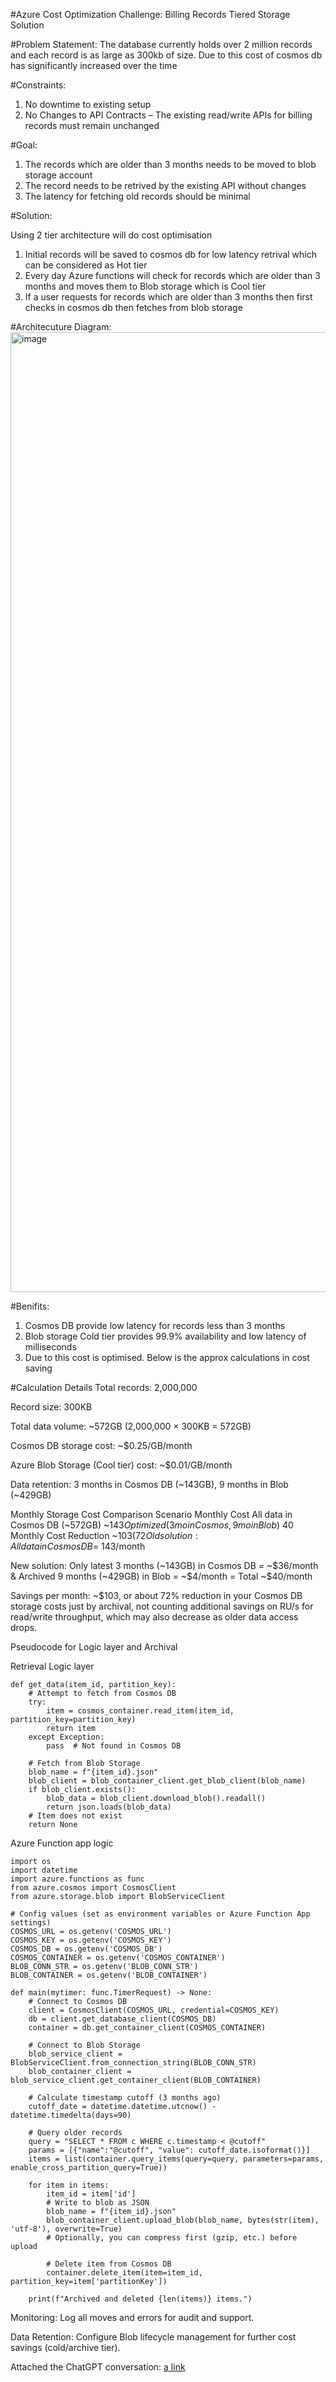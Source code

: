 #Azure Cost Optimization Challenge: Billing Records Tiered Storage Solution

#Problem Statement:
The database currently holds over 2 million records and each record is as large as 300kb of size. Due to this cost of cosmos db has significantly increased over the time

#Constraints:
1. No downtime to existing setup
2. No Changes to API Contracts – The existing read/write APIs for billing records must remain unchanged

#Goal:
1. The records which are older than 3 months needs to be moved to blob storage account
2. The record needs to be retrived by the existing API without changes
3. The latency for fetching old records should be minimal

#Solution:

Using 2 tier architecture will do cost optimisation 

1. Initial records will be saved to cosmos db for low latency retrival which can be considered as Hot tier
2. Every day Azure functions will check for records which are older than 3 months and moves them to Blob storage which is Cool tier
3. If a user requests for records which are older than 3 months then first checks in cosmos db then fetches from blob storage

#Architecuture Diagram:
<img width="1024" height="1536" alt="image" src="https://github.com/user-attachments/assets/a9d37f57-dfb3-4f25-a808-7685b3ab7944" />


#Benifits:

1. Cosmos DB provide low latency for records less than 3 months
2. Blob storage Cold tier provides 99.9% availability and low latency of milliseconds
3. Due to this cost is optimised. Below is the approx calculations in cost saving

#Calculation Details
Total records: 2,000,000

Record size: 300KB

Total data volume: ~572GB (2,000,000 × 300KB = 572GB)

Cosmos DB storage cost: ~$0.25/GB/month

Azure Blob Storage (Cool tier) cost: ~$0.01/GB/month

Data retention: 3 months in Cosmos DB (~143GB), 9 months in Blob (~429GB)

Monthly Storage Cost Comparison
Scenario	Monthly Cost
All data in Cosmos DB (~572GB)	~$143
Optimized (3mo in Cosmos, 9mo in Blob)	~$40
Monthly Cost Reduction	~$103 (72%)
Old solution: All data in Cosmos DB = ~$143/month

New solution: Only latest 3 months (~143GB) in Cosmos DB = ~$36/month
& Archived 9 months (~429GB) in Blob = ~$4/month
= Total ~$40/month

Savings per month: ~$103, or about 72% reduction in your Cosmos DB storage costs just by archival, not counting additional savings on RU/s for read/write throughput, which may also decrease as older data access drops.


Pseudocode for Logic layer and Archival 

Retrieval Logic layer

```
def get_data(item_id, partition_key):
    # Attempt to fetch from Cosmos DB
    try:
        item = cosmos_container.read_item(item_id, partition_key=partition_key)
        return item
    except Exception:
        pass  # Not found in Cosmos DB
    
    # Fetch from Blob Storage
    blob_name = f"{item_id}.json"
    blob_client = blob_container_client.get_blob_client(blob_name)
    if blob_client.exists():
        blob_data = blob_client.download_blob().readall()
        return json.loads(blob_data)
    # Item does not exist
    return None
```

Azure Function app logic

```
import os
import datetime
import azure.functions as func
from azure.cosmos import CosmosClient
from azure.storage.blob import BlobServiceClient

# Config values (set as environment variables or Azure Function App settings)
COSMOS_URL = os.getenv('COSMOS_URL')
COSMOS_KEY = os.getenv('COSMOS_KEY')
COSMOS_DB = os.getenv('COSMOS_DB')
COSMOS_CONTAINER = os.getenv('COSMOS_CONTAINER')
BLOB_CONN_STR = os.getenv('BLOB_CONN_STR')
BLOB_CONTAINER = os.getenv('BLOB_CONTAINER')

def main(mytimer: func.TimerRequest) -> None:
    # Connect to Cosmos DB
    client = CosmosClient(COSMOS_URL, credential=COSMOS_KEY)
    db = client.get_database_client(COSMOS_DB)
    container = db.get_container_client(COSMOS_CONTAINER)
    
    # Connect to Blob Storage
    blob_service_client = BlobServiceClient.from_connection_string(BLOB_CONN_STR)
    blob_container_client = blob_service_client.get_container_client(BLOB_CONTAINER)
    
    # Calculate timestamp cutoff (3 months ago)
    cutoff_date = datetime.datetime.utcnow() - datetime.timedelta(days=90)
    
    # Query older records
    query = "SELECT * FROM c WHERE c.timestamp < @cutoff"
    params = [{"name":"@cutoff", "value": cutoff_date.isoformat()}]
    items = list(container.query_items(query=query, parameters=params, enable_cross_partition_query=True))
    
    for item in items:
        item_id = item['id']
        # Write to blob as JSON
        blob_name = f"{item_id}.json"
        blob_container_client.upload_blob(blob_name, bytes(str(item), 'utf-8'), overwrite=True)
        # Optionally, you can compress first (gzip, etc.) before upload
        
        # Delete item from Cosmos DB
        container.delete_item(item=item_id, partition_key=item['partitionKey'])

    print(f"Archived and deleted {len(items)} items.")

```

Monitoring: Log all moves and errors for audit and support.

Data Retention: Configure Blob lifecycle management for further cost savings (cold/archive tier).

Attached the ChatGPT conversation: 
[a link](https://github.com/kpshayan/Solution/blob/2b24058765897a8c7e05f96e5acff01b1229bba0/I%20have%20a%20scenario%20where%20my%20cosmos%20db%20has%202%20million.pdfS)
